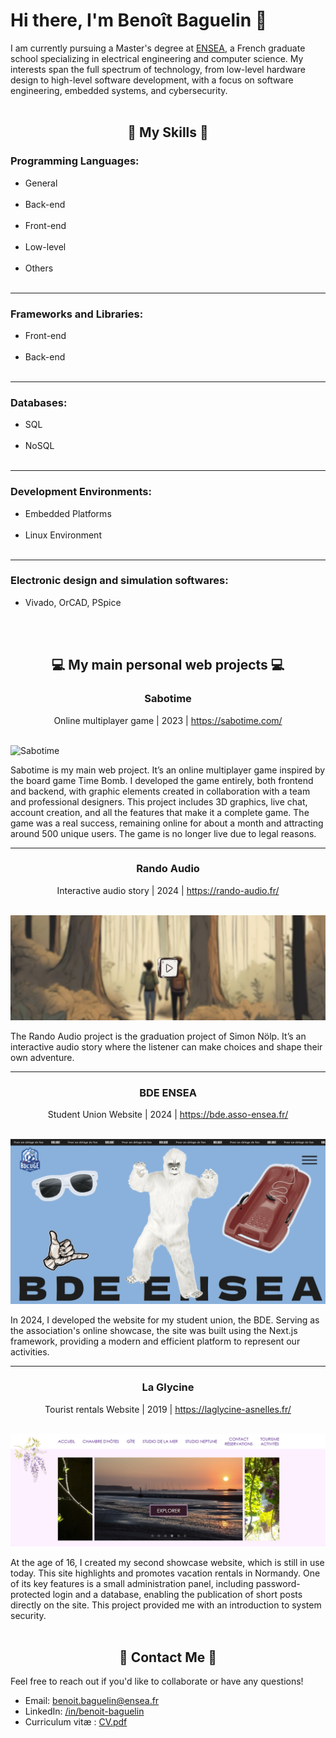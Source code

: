 <h1 id="hi-there-i-m-beno-t-baguelin-">Hi there, I&#39;m Benoît Baguelin 👋</h1>
<p>I am currently pursuing a Master&#39;s degree at <a href="https://ensea.fr/">ENSEA</a>, a French graduate school specializing in electrical engineering and computer science. My interests span the full spectrum of technology, from low-level hardware design to high-level software development, with a focus on software engineering, embedded systems, and cybersecurity.
<br/><br/>
</p>
<h2 id="-my-skills-" align="center">🚀 My Skills 🚀</h2>
<h3 id="-programming-languages-">Programming Languages:</h3>
<ul>
   <li>General<br><img src="https://img.shields.io/badge/Python-FFD43B?style=for-the-badge&amp;logo=python&amp;logoColor=blue" alt="" > <img src="https://img.shields.io/badge/Java-BC0B19?style=for-the-badge" alt="" > <img src="https://img.shields.io/badge/Ocaml-EC6813?style=for-the-badge&amp;logo=Ocaml&amp;logoColor=white" alt="" ></li>
   <li>Back-end<br><img src="https://img.shields.io/badge/Node%20js-339933?style=for-the-badge&amp;logo=nodedotjs&amp;logoColor=white" alt="" > <img src="https://img.shields.io/badge/PHP-777BB4?style=for-the-badge&amp;logo=php&amp;logoColor=white" alt="" > </li>
   <li>Front-end<br><img src="https://img.shields.io/badge/HTML5-E34F26?style=for-the-badge&amp;logo=html5&amp;logoColor=white" alt="" > <img src="https://img.shields.io/badge/CSS3-1572B6?style=for-the-badge&amp;logo=css3&amp;logoColor=white" alt="" > <img src="https://img.shields.io/badge/JavaScript-323330?style=for-the-badge&amp;logo=javascript&amp;logoColor=F7DF1E" alt="" ></li>
   <li>Low-level<br><img src="https://img.shields.io/badge/C-00599C?style=for-the-badge&amp;logo=c&amp;logoColor=white" alt="" > <img src="https://img.shields.io/badge/VHDL-33ff330?style=for-the-badge" alt="" > <img src="https://img.shields.io/badge/ASM-000?style=for-the-badge" alt="" ></li>
   <li>Others<br><img src="https://img.shields.io/badge/Shell_Script-121011?style=for-the-badge&amp;logo=gnu-bash&amp;logoColor=white" alt="" > <img src="https://img.shields.io/badge/Matlab-ac2400?style=for-the-badge" alt="" ></li>
</ul>
<hr>
<h3 id="-frameworks-and-libraries-">Frameworks and Libraries:</h3>
<ul>
   <li>Front-end<br><img src="https://img.shields.io/badge/React-20232A?style=for-the-badge&amp;logo=react&amp;logoColor=61DAFB" alt="" > <img src="https://img.shields.io/badge/React_Native-20232A?style=for-the-badge&amp;logo=react&amp;logoColor=61DAF" alt="" > <img src="https://img.shields.io/badge/Expo-1B1F23?style=for-the-badge&amp;logo=expo&amp;logoColor=white" alt="" > <img src="https://img.shields.io/badge/jQuery-0769AD?style=for-the-badge&amp;logo=jquery&amp;logoColor=white" alt="" >
      <img src="https://img.shields.io/badge/Sass-CC6699?style=for-the-badge&amp;logo=sass&amp;logoColor=white" alt="" > <img src="https://img.shields.io/badge/Bootstrap-563D7C?style=for-the-badge&amp;logo=bootstrap&amp;logoColor=white" alt="" > <img src="https://img.shields.io/badge/ThreeJs-black?style=for-the-badge&amp;logo=three.js&amp;logoColor=white" alt="" > <img src="https://img.shields.io/badge/GSAP-93CF2B?style=for-the-badge&amp;logo=greensock&amp;logoColor=white" alt="" >
   </li>
   <li>Back-end<br><img src="https://img.shields.io/badge/next%20js-000000?style=for-the-badge&amp;logo=nextdotjs&amp;logoColor=white" alt="" > <img src="https://img.shields.io/badge/Express%20js-000000?style=for-the-badge&amp;logo=express&amp;logoColor=white" alt="" > <img src="https://img.shields.io/badge/Flask-000000?style=for-the-badge&amp;logo=flask&amp;logoColor=white" alt="" ></li>
</ul>
<hr>
<h3 id="databases">Databases:</h3>
<ul>
   <li>SQL<br><img src="https://img.shields.io/badge/MySQL-005C84?style=for-the-badge&amp;logo=mysql&amp;logoColor=white" alt="" > <img src="https://img.shields.io/badge/MariaDB-003545?style=for-the-badge&amp;logo=mariadb&amp;logoColor=white" alt="" > <img src="https://img.shields.io/badge/Sqlite-003B57?style=for-the-badge&amp;logo=sqlite&amp;logoColor=white" alt="" ></li>
   <li>NoSQL<br><img src="https://img.shields.io/badge/MongoDB-4EA94B?style=for-the-badge&amp;logo=mongodb&amp;logoColor=white" alt="" > <img src="https://img.shields.io/badge/redis-%23DD0031.svg?&amp;style=for-the-badge&amp;logo=redis&amp;logoColor=white" alt="" > <img src="https://img.shields.io/badge/firebase-ffca28?style=for-the-badge&amp;logo=firebase&amp;logoColor=black" alt="" ></li>
</ul>
<hr>
<h3 id="-development-environments-">Development Environments:</h3>
<ul>
   <li>Embedded Platforms<br><img src="https://img.shields.io/badge/Arduino-00979D?style=for-the-badge&amp;logo=Arduino&amp;logoColor=white" alt="" > <img src="https://img.shields.io/badge/STM32-03234B?style=for-the-badge&amp;logo=stmicroelectronics&amp;logoColor=white" alt="" > <img src="https://img.shields.io/badge/Raspberry%20Pi-A22846?style=for-the-badge&amp;logo=Raspberry%20Pi&amp;logoColor=white" alt="" ></li>
   <li>Linux Environment<br><img src="https://img.shields.io/badge/Debian-A81D33?style=for-the-badge&amp;logo=debian&amp;logoColor=white" alt="" > <img src="https://img.shields.io/badge/Ubuntu-E95420?style=for-the-badge&amp;logo=ubuntu&amp;logoColor=white" alt="" > <img src="https://img.shields.io/badge/Kali_Linux-557C94?style=for-the-badge&amp;logo=kali-linux&amp;logoColor=white" alt="" ></li>
</ul>
<hr>
<h3 id="electronic-design-and-simulation-softwares">Electronic design and simulation softwares:</h3>
<ul>
   <li>
      Vivado, OrCAD, PSpice
   </li>
</ul>
<br/><br/>
<h2 id="-my-main-personal-web-projects-" align="center">💻 My main personal web projects 💻</h2>
<h3 id="-sabotime-" align="center">Sabotime</h3>
<p align="center">Online multiplayer game | 2023 | <a href="https://sabotime.com/">https://sabotime.com/</a><br><img src="https://img.shields.io/badge/React-20232A?style=for-the-badge&amp;logo=react&amp;logoColor=61DAFB" alt="" > <img src="https://img.shields.io/badge/ThreeJs-black?style=for-the-badge&amp;logo=three.js&amp;logoColor=white" alt="" > <img src="https://img.shields.io/badge/MongoDB-4EA94B?style=for-the-badge&amp;logo=mongodb&amp;logoColor=white" alt="" > <img src="https://img.shields.io/badge/redis-%23DD0031.svg?&amp;style=for-the-badge&amp;logo=redis&amp;logoColor=white" alt="" > <img src="https://img.shields.io/badge/Express%20js-000000?style=for-the-badge&amp;logo=express&amp;logoColor=white" alt="" > <img src="https://img.shields.io/badge/Socket.io-010101?&amp;style=for-the-badge&amp;logo=Socket.io&amp;logoColor=white" alt="" ></p>
<p><img src="./img/sabotime.png" alt="Sabotime"></p>
<p>Sabotime is my main web project. It’s an online multiplayer game inspired by the board game Time Bomb. I developed the game entirely, both frontend and backend, with graphic elements created in collaboration with a team and professional designers. This project includes 3D graphics, live chat, account creation, and all the features that make it a complete game. The game was a real success, remaining online for about a month and attracting around 500 unique users. The game is no longer live due to legal reasons.</p>
<hr>
<h3 id="-rando-audio-" align="center">Rando Audio</h3>
<p align="center">Interactive audio story | 2024 | <a href="https://rando-audio.fr/">https://rando-audio.fr/</a><br><img src="https://img.shields.io/badge/HTML5-E34F26?style=for-the-badge&amp;logo=html5&amp;logoColor=white" alt="" > <img src="https://img.shields.io/badge/CSS3-1572B6?style=for-the-badge&amp;logo=css3&amp;logoColor=white" alt="" > <img src="https://img.shields.io/badge/JavaScript-323330?style=for-the-badge&amp;logo=javascript&amp;logoColor=F7DF1E" alt="" > <img src="https://img.shields.io/badge/FMOD-000?style=for-the-badge&amp;logo=fmod&amp;logoColor=white" alt="" ></p>
<p><img src="./img/rando-audio.png" alt="Rando audio"></p>
<p>The Rando Audio project is the graduation project of Simon Nölp. It’s an interactive audio story where the listener can make choices and shape their own adventure.</p>
<hr>
<h3 id="-bde-ensea-" align="center">BDE ENSEA</h3>
<p align="center">Student Union Website | 2024 | <a href="https://bde.asso-ensea.fr/">https://bde.asso-ensea.fr/</a><br><img src="https://img.shields.io/badge/next%20js-000000?style=for-the-badge&amp;logo=nextdotjs&amp;logoColor=white" alt="" > <img src="https://img.shields.io/badge/GSAP-93CF2B?style=for-the-badge&amp;logo=greensock&amp;logoColor=white" alt="" ></p>
<p><img src="./img/bde.png" alt="BDE ENSEA">  </p>
<p>In 2024, I developed the website for my student union, the BDE. Serving as the association&#39;s online showcase, the site was built using the Next.js framework, providing a modern and efficient platform to represent our activities.</p>
<hr>
<h3 id="-la-glycine-" align="center">La Glycine</h3>
<p align="center">Tourist rentals Website | 2019 | <a href="https://laglycine-asnelles.fr/">https://laglycine-asnelles.fr/</a><br><img src="https://img.shields.io/badge/HTML5-E34F26?style=for-the-badge&amp;logo=html5&amp;logoColor=white" alt="" > <img src="https://img.shields.io/badge/CSS3-1572B6?style=for-the-badge&amp;logo=css3&amp;logoColor=white" alt="" > <img src="https://img.shields.io/badge/JavaScript-323330?style=for-the-badge&amp;logo=javascript&amp;logoColor=F7DF1E" alt="" > <img src="https://img.shields.io/badge/PHP-777BB4?style=for-the-badge&amp;logo=php&amp;logoColor=white" alt="" > <img src="https://img.shields.io/badge/MySQL-005C84?style=for-the-badge&amp;logo=mysql&amp;logoColor=white" alt="" ></p>
<p><img src="./img/laglycine.png" alt="La Glycine"></p>
<p>At the age of 16, I created my second showcase website, which is still in use today. This site highlights and promotes vacation rentals in Normandy. One of its key features is a small administration panel, including password-protected login and a database, enabling the publication of short posts directly on the site. This project provided me with an introduction to system security.
<br/><br/>
</p>
<h2 id="-contact-me-" align="center">📧 Contact Me 📧</h2>
<p>Feel free to reach out if you&#39;d like to collaborate or have any questions!</p>
<ul>
   <li>Email: <a href="mailto:benoit.baguelin@ensea.fr">benoit.baguelin@ensea.fr</a></li>
   <li>LinkedIn: <a href="https://www.linkedin.com/in/benoit-baguelin/">/in/benoit-baguelin</a></li>
   <li>Curriculum vitæ : <a href="./CV%20STAGE%202025%20FR.pdf">CV.pdf</a></li>
</ul>
